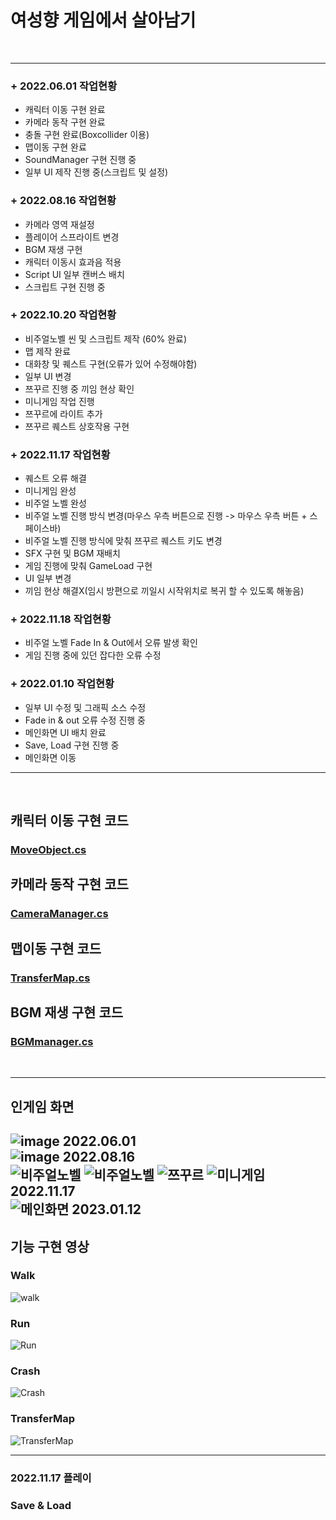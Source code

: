 여성향 게임에서 살아남기
==

<br>

- - -
### + 2022.06.01 작업현황
- 캐릭터 이동 구현 완료
- 카메라 동작 구현 완료
- 충돌 구현 완료(Boxcollider 이용)
- 맵이동 구현 완료
- SoundManager 구현 진행 중
- 일부 UI 제작 진행 중(스크립트 및 설정)

### + 2022.08.16 작업현황
- 카메라 영역 재설정
- 플레이어 스프라이트 변경
- BGM 재생 구현
- 캐릭터 이동시 효과음 적용
- Script UI 일부 캔버스 배치
- 스크립트 구현 진행 중

### + 2022.10.20 작업현황
 - 비주얼노벨 씬 및 스크립트 제작 (60% 완료)
 - 맵 제작 완료
 - 대화창 및 퀘스트 구현(오류가 있어 수정해야함)
 - 일부 UI 변경
 - 쯔꾸르 진행 중 끼임 현상 확인
 - 미니게임 작업 진행
 - 쯔꾸르에 라이트 추가
 - 쯔꾸르 퀘스트 상호작용 구현
 
### + 2022.11.17 작업현황
- 퀘스트 오류 해결
- 미니게임 완성
- 비주얼 노벨 완성
- 비주얼 노벨 진행 방식 변경(마우스 우측 버튼으로 진행 -> 마우스 우측 버튼 + 스페이스바)
- 비주얼 노벨 진행 방식에 맞춰 쯔꾸르 퀘스트 키도 변경
- SFX 구현 및 BGM 재배치
- 게임 진행에 맞춰 GameLoad 구현
- UI 일부 변경
- 끼임 현상 해결X(임시 방편으로 끼일시 시작위치로 복귀 할 수 있도록 해놓음)

### + 2022.11.18 작업현황
 - 비주얼 노벨 Fade In & Out에서 오류 발생 확인
 - 게임 진행 중에 있던 잡다한 오류 수정
 
### + 2022.01.10 작업현황
 - 일부 UI 수정 및 그래픽 소스 수정
 - Fade in & out 오류 수정 진행 중
 - 메인화면 UI 배치 완료
 - Save, Load 구현 진행 중
 - 메인화면 이동 
* * *
<br>


## 캐릭터 이동 구현 코드
### [MoveObject.cs](https://github.com/JeonDayeon/SOOunity/blob/d3e6e1b3c6fcfb5493c52bb2fdde77c8c439d1cf/SurviverOfOtome/Assets/Unan/Scripts/MovingObjects.cs)


## 카메라 동작 구현 코드
### [CameraManager.cs](https://github.com/JeonDayeon/SOOunity/blob/8fe593be4c146a1c26142b23a383ff09a823e354/SurviverOfOtome/Assets/Unan/Scripts/CameraManager.cs)

## 맵이동 구현 코드
### [TransferMap.cs](https://github.com/JeonDayeon/SOOunity/blob/main/SurviverOfOtome/Assets/Unan/Scripts/TransferMap.cs)

## BGM 재생 구현 코드
### [BGMmanager.cs](SurviverOfOtome/Assets/Unan/Scripts/BGMmanager.cs)
<br>

* * *
## 인게임 화면
![image](https://user-images.githubusercontent.com/95409013/173210175-9ef3427c-8837-485e-b663-ee71edced1da.png)
2022.06.01<br/>
![image](https://user-images.githubusercontent.com/95409013/184805476-70ff440b-3376-4be8-917e-14eb26b0e36f.png)
2022.08.16<br/>
![비주얼노벨](https://user-images.githubusercontent.com/95409013/211444132-8cb30a9f-98f1-4b13-b3cc-1914cd336a5b.png)
![비주얼노벨](https://user-images.githubusercontent.com/95409013/211444188-8a3118ef-4fcb-491e-b5d4-84ea693b17ec.png)
![쯔꾸르](https://user-images.githubusercontent.com/95409013/211443725-56b6ed12-c01e-4148-bea7-afc5bc5e68b2.png)
![미니게임](https://user-images.githubusercontent.com/95409013/211443907-8ef38d0f-9da7-43ba-a513-63578b003fd3.png)
2022.11.17<br/>
![메인화면](https://user-images.githubusercontent.com/95409013/212053649-76e1e2ae-0c65-4f74-bb75-300922330ce3.png)
2023.01.12<br/>
---
## 기능 구현 영상
### Walk
![walk](https://user-images.githubusercontent.com/95409013/173212974-449be5bc-cba5-4c35-82d8-7452b0fb435d.gif)

### Run
![Run](https://user-images.githubusercontent.com/95409013/173212990-8992a8c7-15ac-4bbc-83b7-fded8ff4769a.gif)

### Crash
![Crash](https://user-images.githubusercontent.com/95409013/173213007-21e6a00f-d0c5-4dd1-bedc-fe4250fcb42b.gif)

### TransferMap
![TransferMap](https://user-images.githubusercontent.com/95409013/173213131-7a61fe7b-1e87-4695-b422-20968c0adf3d.gif)
* * *

### 2022.11.17 플레이

### Save & Load
